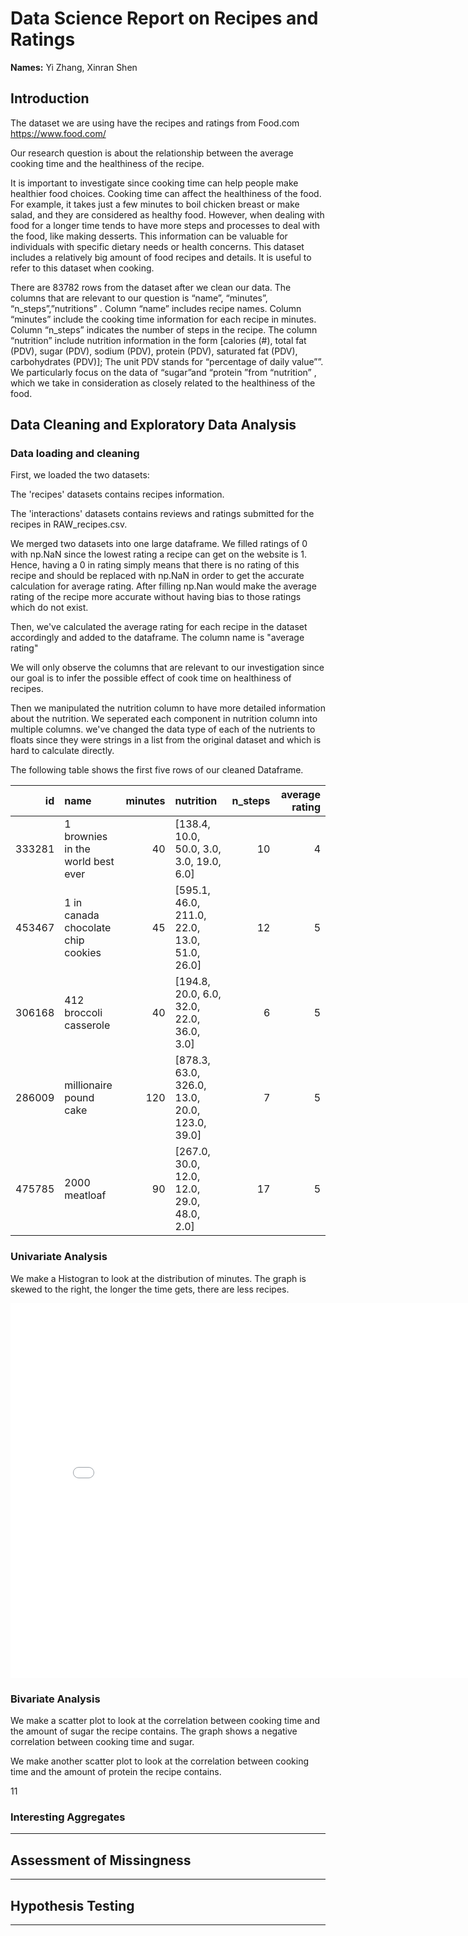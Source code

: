 # Data Science Report on Recipes and Ratings
**Names:**  Yi Zhang, Xinran Shen

## Introduction

The dataset we are using have the recipes and ratings from Food.com https://www.food.com/

Our research question is about the relationship between the average cooking time and the healthiness of the recipe.

It is important to investigate since cooking time can help people make healthier food choices. Cooking time can affect the healthiness of the food. For example, it takes just a few minutes to boil chicken breast or make salad, and they are considered as healthy food. However, when dealing with food for a longer time tends to have more steps and processes to deal with the food, like making desserts. This information can be valuable for individuals with specific dietary needs or health concerns. This dataset includes a relatively big amount of food recipes and details. It is useful to refer to this dataset when cooking.

There are 83782 rows from the dataset after we clean our data. The columns that are relevant to our question is “name”, “minutes”, “n_steps”,”nutritions” .
Column “name” includes recipe names. Column “minutes” include the cooking time information for each recipe in minutes. Column “n_steps” indicates the number of steps in the recipe. The column “nutrition” include nutrition information in the form [calories (#), total fat (PDV), sugar (PDV), sodium (PDV), protein (PDV), saturated fat (PDV), carbohydrates (PDV)]; The unit PDV stands for “percentage of daily value””. We particularly focus on the data of “sugar”and “protein ”from “nutrition” , which we take in consideration as closely related to the healthiness of the food.


## Data Cleaning and Exploratory Data Analysis

### Data loading and cleaning
First, we loaded the two datasets:

The 'recipes' datasets contains recipes information.

The 'interactions' datasets contains reviews and ratings submitted for the recipes in RAW_recipes.csv.

We merged two datasets into one large dataframe. We filled ratings of 0 with np.NaN since the lowest rating a recipe can get on the website is 1. Hence, having a 0 in rating simply means that there is no rating of this recipe and should be replaced with np.NaN in order to get the accurate calculation for average rating. After filling np.Nan would make the average rating of the recipe more accurate without having bias to those ratings which do not exist.

Then, we've calculated the average rating for each recipe in the dataset accordingly and added to the dataframe. The column name is "average rating"
                                                                 
We will only observe the columns that are relevant to our investigation since our goal is to infer the possible effect of cook time on healthiness of recipes.

Then we manipulated the nutrition column to have more detailed information about the nutrition. We seperated each component in nutrition column into multiple columns. we've changed the data type of each of the nutrients to floats since they were strings in a list from the original dataset and which is hard to calculate directly.

The following table shows the first five rows of our cleaned Dataframe. 



|     id | name                                 |   minutes | nutrition                                     |   n_steps |   average rating |
|-------:|:-------------------------------------|----------:|:----------------------------------------------|----------:|-----------------:|
| 333281 | 1 brownies in the world    best ever |        40 | [138.4, 10.0, 50.0, 3.0, 3.0, 19.0, 6.0]      |        10 |                4 |
| 453467 | 1 in canada chocolate chip cookies   |        45 | [595.1, 46.0, 211.0, 22.0, 13.0, 51.0, 26.0]  |        12 |                5 |
| 306168 | 412 broccoli casserole               |        40 | [194.8, 20.0, 6.0, 32.0, 22.0, 36.0, 3.0]     |         6 |                5 |
| 286009 | millionaire pound cake               |       120 | [878.3, 63.0, 326.0, 13.0, 20.0, 123.0, 39.0] |         7 |                5 |
| 475785 | 2000 meatloaf                        |        90 | [267.0, 30.0, 12.0, 12.0, 29.0, 48.0, 2.0]    |        17 |                5 |


### Univariate Analysis

We make a Histogran to look at the distribution of minutes. The graph is skewed to the right, 
the longer the time gets, there are less recipes. 

<iframe src="assets/Histogram_of_minutes.html" width=800 height=600 frameBorder=0></iframe>


### Bivariate Analysis
We make a scatter plot to look at the correlation between cooking time and the amount of sugar the recipe contains. 
The graph shows a negative correlation between cooking time and sugar.



We make another scatter plot to look at the correlation between cooking time and the amount of protein the recipe contains. 

   11

### Interesting Aggregates
---
## Assessment of Missingness

---
## Hypothesis Testing

---
